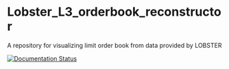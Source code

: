 # Lobster_L3_orderbook_reconstructor
A repository for visualizing limit order book from data provided by LOBSTER

[![Documentation Status](https://readthedocs.org/projects/lobster-l3-orderbook-reconstructor/badge/?version=latest)](https://lobster-l3-orderbook-reconstructor.readthedocs.io/en/latest/?badge=latest)
